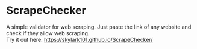 # ScrapeChecker
A simple validator for web scraping. Just paste the link of any website and check if they allow web scraping. <br>
Try it out here: https://skylark101.github.io/ScrapeChecker/

